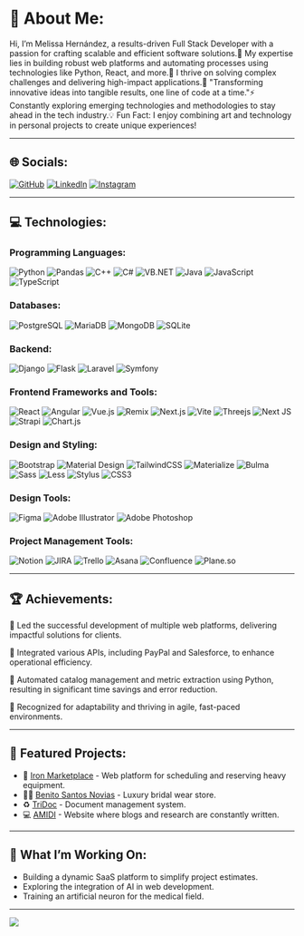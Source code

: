 # 💫 About Me:
Hi, I’m Melissa Hernández, a results-driven Full Stack Developer with a passion for crafting scalable and efficient software solutions.🌟 My expertise lies in building robust web platforms and automating processes using technologies like Python, React, and more.🎯 I thrive on solving complex challenges and delivering high-impact applications.🚀 "Transforming innovative ideas into tangible results, one line of code at a time."⚡ Constantly exploring emerging technologies and methodologies to stay ahead in the tech industry.💡 Fun Fact: I enjoy combining art and technology in personal projects to create unique experiences!

---

## 🌐 Socials:
[
    ![GitHub](https://img.shields.io/badge/GitHub-%2312100E.svg?logo=github&logoColor=white)](https://github.com/mel-hdez) 
    [![LinkedIn](https://img.shields.io/badge/LinkedIn-%230077B5.svg?logo=linkedin&logoColor=white)](https://www.linkedin.com/in/melissa-maribel-hern%C3%A1ndez-rueda-3396271b8/)
    [![Instagram](https://img.shields.io/badge/Instagram-%23E4405F.svg?logo=Instagram&logoColor=white)](https://www.instagram.com/meel.hr/)

---

## 💻 Technologies:
### Programming Languages:
![Python](https://img.shields.io/badge/python-%2314354C.svg?style=flat&logo=python&logoColor=white)  ![Pandas](https://img.shields.io/badge/pandas-%23150458.svg?style=flat&logo=pandas&logoColor=white) ![C++](https://img.shields.io/badge/C++-%2300599C.svg?style=flat&logo=c%2B%2B&logoColor=white) ![C#](https://img.shields.io/badge/C%23-%23239120.svg?style=flat&logo=c-sharp&logoColor=white) ![VB.NET](https://img.shields.io/badge/VB.NET-%230073CF.svg?style=flat&logo=.net&logoColor=white) ![Java](https://img.shields.io/badge/Java-%23ED8B00.svg?style=flat&logo=java&logoColor=white)
![JavaScript](https://img.shields.io/badge/javascript-%23323330.svg?style=flat&logo=javascript&logoColor=%23F7DF1E) 
![TypeScript](https://img.shields.io/badge/typescript-%23007ACC.svg?style=flat&logo=typescript&logoColor=white) 

### Databases:
![PostgreSQL](https://img.shields.io/badge/postgresql-%23316192.svg?style=flat&logo=postgresql&logoColor=white) ![MariaDB](https://img.shields.io/badge/mariadb-%23003545.svg?style=flat&logo=mariadb&logoColor=white) ![MongoDB](https://img.shields.io/badge/MongoDB-%2347A248.svg?style=flat&logo=mongodb&logoColor=white) ![SQLite](https://img.shields.io/badge/sqlite-%2307405e.svg?style=flat&logo=sqlite&logoColor=white)

### Backend:
![Django](https://img.shields.io/badge/django-%23092E20.svg?style=flat&logo=django&logoColor=white) 
![Flask](https://img.shields.io/badge/flask-%23000.svg?style=flat&logo=flask&logoColor=white)
![Laravel](https://img.shields.io/badge/laravel-%23FF2D20.svg?style=flat&logo=laravel&logoColor=white) 
![Symfony](https://img.shields.io/badge/symfony-%23000000.svg?style=flat&logo=symfony&logoColor=white)

### Frontend Frameworks and Tools:
![React](https://img.shields.io/badge/react-%2320232a.svg?style=flat&logo=react&logoColor=%2361DAFB) ![Angular](https://img.shields.io/badge/angular-%23DD0031.svg?style=flat&logo=angular&logoColor=white) ![Vue.js](https://img.shields.io/badge/vuejs-%2335495e.svg?style=flat&logo=vue.js&logoColor=%234FC08D) 
![Remix](https://img.shields.io/badge/remix-%23000000.svg?style=flat&logo=remix&logoColor=white) ![Next.js](https://img.shields.io/badge/next.js-%23000000.svg?style=flat&logo=next.js&logoColor=white) ![Vite](https://img.shields.io/badge/vite-%23646CFF.svg?style=flat&logo=vite&logoColor=white)
![Threejs](https://img.shields.io/badge/threejs-black?style=flat&logo=three.js&logoColor=white)
![Next JS](https://img.shields.io/badge/Next-black?style=flat&logo=next.js&logoColor=white) ![Strapi](https://img.shields.io/badge/strapi-%232E7EEA.svg?style=flat&logo=strapi&logoColor=white) ![Chart.js](https://img.shields.io/badge/chart.js-F5788D.svg?style=flat&logo=chart.js&logoColor=white)

### Design and Styling:
![Bootstrap](https://img.shields.io/badge/bootstrap-%23563D7C.svg?style=flat&logo=bootstrap&logoColor=white) ![Material Design](https://img.shields.io/badge/material%20design-%230081CB.svg?style=flat&logo=material-design&logoColor=white) ![TailwindCSS](https://img.shields.io/badge/tailwindcss-%2338B2AC.svg?style=flat&logo=tailwind-css&logoColor=white) ![Materialize](https://img.shields.io/badge/materialize-%23EE6E73.svg?style=flat&logo=materialize&logoColor=white) ![Bulma](https://img.shields.io/badge/bulma-%2300D1B2.svg?style=flat&logo=bulma&logoColor=white) ![Sass](https://img.shields.io/badge/sass-%23CC6699.svg?style=flat&logo=sass&logoColor=white) ![Less](https://img.shields.io/badge/less-%231D365D.svg?style=flat&logo=less&logoColor=white) ![Stylus](https://img.shields.io/badge/stylus-%23FF6347.svg?style=flat&logo=stylus&logoColor=white) ![CSS3](https://img.shields.io/badge/css3-%231572B6.svg?style=flat&logo=css3&logoColor=white)

### Design Tools:
![Figma](https://img.shields.io/badge/figma-%23F24E1E.svg?style=flat&logo=figma&logoColor=white) ![Adobe Illustrator](https://img.shields.io/badge/adobe%20illustrator-%23FF9A00.svg?style=flat&logo=adobeillustrator&logoColor=white) ![Adobe Photoshop](https://img.shields.io/badge/adobe%20photoshop-%2331A8FF.svg?style=flat&logo=adobephotoshop&logoColor=white)

### Project Management Tools:
![Notion](https://img.shields.io/badge/notion-%23000000.svg?style=flat&logo=notion&logoColor=white) ![JIRA](https://img.shields.io/badge/jira-%230A0FFF.svg?style=flat&logo=jira&logoColor=white) ![Trello](https://img.shields.io/badge/trello-%23026AA7.svg?style=flat&logo=trello&logoColor=white) ![Asana](https://img.shields.io/badge/asana-%23F06A6A.svg?style=flat&logo=asana&logoColor=white) ![Confluence](https://img.shields.io/badge/confluence-%23036BC3.svg?style=flat&logo=confluence&logoColor=white) ![Plane.so](https://img.shields.io/badge/plane.so-%23000000.svg?style=flat&logoColor=white)

---

## 🏆 Achievements:
🚀 Led the successful development of multiple web platforms, delivering impactful solutions for clients.

🔗 Integrated various APIs, including PayPal and Salesforce, to enhance operational efficiency.

🤖 Automated catalog management and metric extraction using Python, resulting in significant time savings and error reduction.

🌟 Recognized for adaptability and thriving in agile, fast-paced environments.

---

## 🎨 Featured Projects:
- 🚜 [Iron Marketplace](https://ironmarketplace.com) - Web platform for scheduling and reserving heavy equipment.
- 🧖🏻 [Benito Santos Novias](https://benitosantosnovias.mx) - Luxury bridal wear store.
- ♻️ [TriDoc](https://www.tridoc.com.mx) - Document management system.
- 💻 [AMIDI](https://www.tridoc.com.mx) - Website where blogs and research are constantly written.

---

## 🚀 What I’m Working On:
- Building a dynamic SaaS platform to simplify project estimates.
- Exploring the integration of AI in web development.
- Training an artificial neuron for the medical field.

---

[![](https://visitcount.itsvg.in/api?id=mel-hdez&icon=0&color=6)](https://visitcount.itsvg.in)

